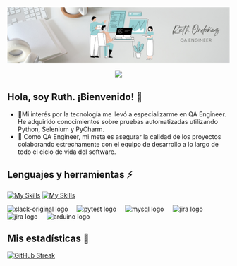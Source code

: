 <div id="header" align="center">
  <img decoding="async" src="https://github.com/angieogcd/angieogcd/blob/main/qa_banner.png" width="800"/>

  [![](https://img.shields.io/badge/LinkedIn-0077B5?style=for-the-badge&logo=linkedin&logoColor=white)](https://www.linkedin.com/in/ruth-ordonez-g/)
</div>



## Hola, soy Ruth. ¡Bienvenido! 👋

<!--
**angieogcd/angieogcd** is a ✨ _special_ ✨ repository because its `README.md` (this file) appears on your GitHub profile.

- 👯 I’m looking to collaborate on ...
- 🤔 I’m looking for help with ...
- 💬 Ask me about ...
- 📫 How to reach me: ...
- 😄 Pronouns: ...
- ⚡ Fun fact: ...


Here are some ideas to get you started:
-->
- 🔭Mi interés por la tecnología me llevó a especializarme en QA Engineer. He adquirido conocimientos sobre pruebas automatizadas utilizando Python, Selenium y PyCharm.
- 🌱 Como QA Engineer, mi meta es asegurar la calidad de los proyectos colaborando estrechamente con el equipo de desarrollo a lo largo de todo el ciclo de vida del software.

## Lenguajes y herramientas ⚡

[![My Skills](https://skillicons.dev/icons?i=selenium,python,postman,postgres,androidstudio,figma,git,github,pycharm,mysql,vscode)](https://skillicons.dev)
[![My Skills](https://skillicons.dev/icons?i=discord)](https://skillicons.dev)

<div align="left">
  <img src="https://icongr.am/devicon/slack-original.svg?size=128&color=currentColor" height="40" alt="slack-original logo"  />
  <img width="12" />
  <img src="https://cdn.jsdelivr.net/gh/devicons/devicon/icons/pytest/pytest-original.svg" height="40" alt="pytest logo"  />
  <img width="12" />
  <img src="https://icongr.am/devicon/mysql-original-wordmark.svg?size=128&color=currentColor" height="40" alt="mysql logo" />
  <img width="12" />
  <img src="https://cdn.jsdelivr.net/gh/devicons/devicon/icons/jira/jira-original.svg" height="40" alt="jira logo"  />
  <img width="12" />
  <img src="https://icongr.am/devicon/trello-plain.svg?size=128&color=currentColor" height="40" alt="jira logo"  />
  <img width="12" />
  <img src="https://cdn.jsdelivr.net/gh/devicons/devicon/icons/arduino/arduino-original.svg" height="40" alt="arduino logo"  />
  <img width="12" />
</div>

## Mis estadísticas 💬

[![GitHub Streak](http://github-readme-streak-stats.herokuapp.com?user=angieogcd&theme=dark&background=000000)](https://git.io/streak-stats)
